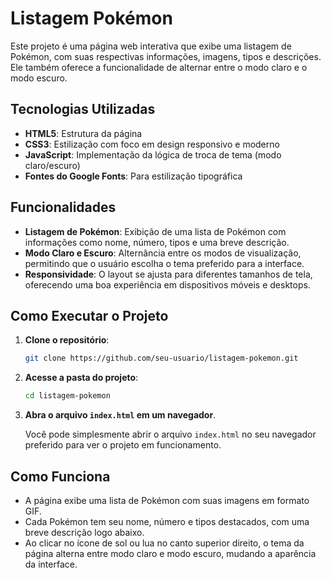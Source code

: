 # Listagem Pokémon

Este projeto é uma página web interativa que exibe uma listagem de Pokémon, com suas respectivas informações, imagens, tipos e descrições. Ele também oferece a funcionalidade de alternar entre o modo claro e o modo escuro.

## Tecnologias Utilizadas

- **HTML5**: Estrutura da página
- **CSS3**: Estilização com foco em design responsivo e moderno
- **JavaScript**: Implementação da lógica de troca de tema (modo claro/escuro)
- **Fontes do Google Fonts**: Para estilização tipográfica

## Funcionalidades

- **Listagem de Pokémon**: Exibição de uma lista de Pokémon com informações como nome, número, tipos e uma breve descrição.
- **Modo Claro e Escuro**: Alternância entre os modos de visualização, permitindo que o usuário escolha o tema preferido para a interface.
- **Responsividade**: O layout se ajusta para diferentes tamanhos de tela, oferecendo uma boa experiência em dispositivos móveis e desktops.
  
## Como Executar o Projeto

1. **Clone o repositório**:

    ```bash
    git clone https://github.com/seu-usuario/listagem-pokemon.git
    ```

2. **Acesse a pasta do projeto**:

    ```bash
    cd listagem-pokemon
    ```

3. **Abra o arquivo `index.html` em um navegador**.

    Você pode simplesmente abrir o arquivo `index.html` no seu navegador preferido para ver o projeto em funcionamento.


## Como Funciona

- A página exibe uma lista de Pokémon com suas imagens em formato GIF.
- Cada Pokémon tem seu nome, número e tipos destacados, com uma breve descrição logo abaixo.
- Ao clicar no ícone de sol ou lua no canto superior direito, o tema da página alterna entre modo claro e modo escuro, mudando a aparência da interface.